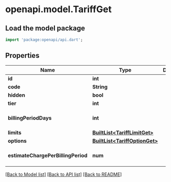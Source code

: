 # openapi.model.TariffGet

## Load the model package
```dart
import 'package:openapi/api.dart';
```

## Properties
Name | Type | Description | Notes
------------ | ------------- | ------------- | -------------
**id** | **int** |  | 
**code** | **String** |  | 
**hidden** | **bool** |  | 
**tier** | **int** |  | 
**billingPeriodDays** | **int** |  | [optional] [default to 1]
**limits** | [**BuiltList&lt;TariffLimitGet&gt;**](TariffLimitGet.md) |  | 
**options** | [**BuiltList&lt;TariffOptionGet&gt;**](TariffOptionGet.md) |  | 
**estimateChargePerBillingPeriod** | **num** |  | [optional] [default to 0]

[[Back to Model list]](../README.md#documentation-for-models) [[Back to API list]](../README.md#documentation-for-api-endpoints) [[Back to README]](../README.md)


